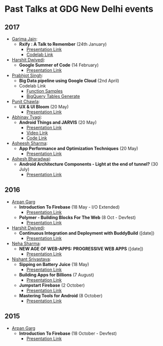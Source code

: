 # Past Talks at GDG New Delhi events

## 2017

* [Garima Jain](https://twitter.com/ragdroid): 
	* **Rxify : A Talk to Remember** (24th January)
	    * [Presentation Link](https://speakerdeck.com/ragdroid/rxify-a-talk-to-remember-codelab)
	    * [Codelab Link](https://github.com/ragdroid/rxify/tree/codelab)
* [Harshit Dwivedi](https://github.com/the-dagger): 
	* **Google Summer of Code** (14 February)
	    * [Presentation Link](https://docs.google.com/presentation/d/1cxmqt0jCwsHrP5zSpjfrZxh90AxdXYMwL0lWxa1PhCg/edit?usp=sharing)
* [Prabhjot Singh](https://github.com/prabh-me):
	* **Big Data pipeline using Google Cloud** (2nd April)
	* Codelab Link
		+ [Function Samples](https://github.com/prabh-me/functions-samples)
		+ [BigQuery Tables Generate](https://github.com/prabh-me/BigQuery_Tables_Generate)
* [Punit Chawla](https://www.facebook.com/punitdesign): 
	* **UX & UI Bloom** (20 May)
	    * [Presentation Link](https://docs.google.com/presentation/d/1NcMTH3IHB3Lg48Da37Snw15it6_BelEUgd5zVly6fOE/edit?usp=sharing)
* [Abhinav Tyagi](https://www.linkedin.com/in/tyagiabhinav/): 
	* **Android Things and JARVIS** (20 May)
	    * [Presentation Link](https://docs.google.com/presentation/d/1DeSZgfR7t3Q0U-gZpDhzVYlzS9eIS3bCfNoOr4AoDHc/edit?usp=sharing)
		* [Video Link](https://youtu.be/xPKLcJJxpJM)
		* [Code Link](https://github.com/abhi007tyagi/JARVIS)	
* [Asheesh Sharma](https://www.linkedin.com/in/asheesh-sharma-codeyourstack/): 
	* **App Performance and Optimization Techniques** (20 May)
	    * [Presentation Link](https://my.visme.co/projects/4dox6wgy-gdg-io-extended)
* [Ashesh Bharadwaj](https://www.linkedin.com/in/asheshb/): 
	* **Android Architecture Components - Light at the end of tunnel?** (30 July)
	    * [Presentation Link](https://drive.google.com/file/d/0B-E5H3RNZJlNelNJNkhidWtvQm8/view)

## 2016

* [Arpan Garg](https://www.github.com/arpansac)
	* **Introduction To Firebase** (18 May - I/O Extended)
		* [Presentation Link](https://gdg-firebase-34906.firebaseapp.com/)
	* **Polymer - Building Blocks For The Web** (8 Oct - Devfest)
		* [Presentation Link](https://polymer-arpansac.firebaseapp.com/)
* [Harshit Dwivedi](https://github.com/the-dagger): 
	* **Continuous Integration and Deployment with BuddyBuild** ([date])
	    * [Presentation Link](https://docs.google.com/presentation/d/1GnVSIir0xh4gYz7ODXpbRh4xJtHh9b_oi6FwP5ak0L4/edit?usp=sharing)
* [Neha Sharma](https://twitter.com/hellonehha): 
	* **NEW AGE OF WEB-APPS: PROGRESSIVE WEB APPS** ([date])
	    * [Presentation Link](https://docs.google.com/presentation/d/1IKslWzoQdp9-od7S_8jvxpo-bAAjaOeDNBeAXPpOwic/edit?usp=sharing)
* [Nishant Srivastava](http://www.nisrulz.com/): 
	* **Sipping on Battery Juice** (18 May)
	    * [Presentation Link](https://speakerdeck.com/nisrulz/sipping-on-battery-juice)
	* **Building Apps for Billions** (7 August)
	    * [Presentation Link](https://speakerdeck.com/nisrulz/building-apps-for-billions)
	* **Jumpstart Firebase** (2 October)
	    * [Presentation Link](https://speakerdeck.com/nisrulz/jumpstart-firebase)
	* **Mastering Tools for Android** (8 October)
	    * [Presentation Link](https://speakerdeck.com/nisrulz/mastering-tools-for-android)

## 2015

* [Arpan Garg](https://www.github.com/arpansac)
	* **Introduction To Firebase** (18 October - Devfest)
		* [Presentation Link](https://gdg-firebase-34906.firebaseapp.com/)
